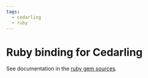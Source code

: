 ```yaml
---
tags:
  - cedarling
  - ruby
---
```


# Ruby binding for Cedarling

See documentation in the [ruby gem sources](https://github.com/JanssenProject/jans/tree/main/jans-cedarling/bindings/cedarling_ruby).
